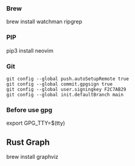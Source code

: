 ### Brew
brew install watchman ripgrep

### PIP
pip3 install neovim

### Git
```
git config --global push.autoSetupRemote true
git config --global commit.gpgsign true
git config --global user.signingkey F2C7AB29
git config --global init.defaultBranch main
```
### Before use gpg
export GPG_TTY=$(tty)

## Rust Graph
brew install graphviz
